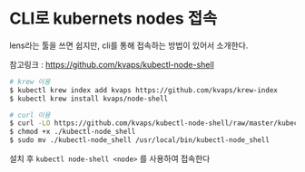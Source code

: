 # CLI로 kubernets nodes 접속

lens라는 툴을 쓰면 쉽지만, cli를 통해 접속하는 방법이 있어서 소개한다.

참고링크 : https://github.com/kvaps/kubectl-node-shell

~~~bash
# krew 이용
$ kubectl krew index add kvaps https://github.com/kvaps/krew-index
$ kubectl krew install kvaps/node-shell

# curl 이용
$ curl -LO https://github.com/kvaps/kubectl-node-shell/raw/master/kubectl-node_shell
$ chmod +x ./kubectl-node_shell
$ sudo mv ./kubectl-node_shell /usr/local/bin/kubectl-node_shell
~~~

설치 후 `kubectl node-shell <node>` 를 사용하여 접속한다